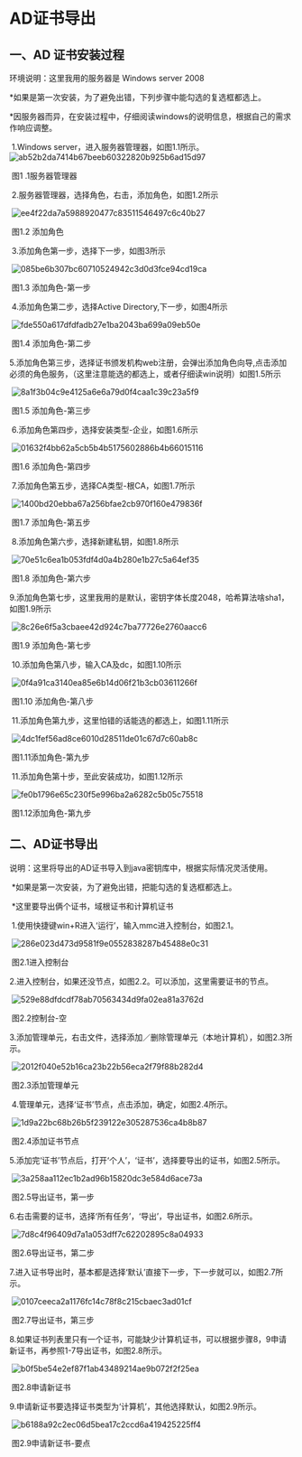 # AD证书导出

## 一、AD 证书安装过程

  环境说明：这里我用的服务器是 Windows server 2008 

​           *如果是第一次安装，为了避免出错，下列步骤中能勾选的复选框都选上。

​           *因服务器而异，在安装过程中，仔细阅读windows的说明信息，根据自己的需求作响应调整。

​     1.Windows server，进入服务器管理器，如图1.1所示。       ![ab52b2da7414b67beeb60322820b925b6ad15d97](https://yqfile.alicdn.com/ab52b2da7414b67beeb60322820b925b6ad15d97.jpeg)

​                                 图1 .1服务器管理器

​     2.服务器管理器，选择角色，右击，添加角色，如图1.2所示

​      ![ee4f22da7a5988920477c83511546497c6c40b27](https://yqfile.alicdn.com/ee4f22da7a5988920477c83511546497c6c40b27.jpeg)

​                                       图1.2 添加角色

​    3.添加角色第一步，选择下一步，如图3所示

​     ![085be6b307bc60710524942c3d0d3fce94cd19ca](https://yqfile.alicdn.com/085be6b307bc60710524942c3d0d3fce94cd19ca.jpeg)

​                                 图1.3 添加角色-第一步

​       4.添加角色第二步，选择Active Directory,下一步，如图4所示

​      ![fde550a617dfdfadb27e1ba2043ba699a09eb50e](https://yqfile.alicdn.com/fde550a617dfdfadb27e1ba2043ba699a09eb50e.jpeg)

​                                       图1.4 添加角色-第二步

​     5.添加角色第三步，选择证书颁发机构web注册，会弹出添加角色向导,点击添加必须的角色服务，（这里注意能选的都选上，或者仔细读win说明）如图1.5所示

​     ![8a1f3b04c9e4125a6e6a79d0f4caa1c39c23a5f9](https://yqfile.alicdn.com/8a1f3b04c9e4125a6e6a79d0f4caa1c39c23a5f9.jpeg)

​                             图1.5 添加角色-第三步

​    6.添加角色第四步，选择安装类型-企业，如图1.6所示

​     ![01632f4bb62a5cb5b4b5175602886b4b66015116](https://yqfile.alicdn.com/01632f4bb62a5cb5b4b5175602886b4b66015116.jpeg)

​                             图1.6 添加角色-第四步

​     7.添加角色第五步，选择CA类型-根CA，如图1.7所示

​     ![1400bd20ebba67a256bfae2cb970f160e479836f](https://yqfile.alicdn.com/1400bd20ebba67a256bfae2cb970f160e479836f.jpeg)

​                             图1.7 添加角色-第五步

​    8.添加角色第六步，选择新建私钥，如图1.8所示

​     ![70e51c6ea1b053fdf4d0a4b280e1b27c5a64ef35](https://yqfile.alicdn.com/70e51c6ea1b053fdf4d0a4b280e1b27c5a64ef35.jpeg)

​                             图1.8 添加角色-第六步

​     9.添加角色第七步，这里我用的是默认，密钥字体长度2048，哈希算法啥sha1，如图1.9所示

​     ![8c26e6f5a3cbaee42d924c7ba77726e2760aacc6](https://yqfile.alicdn.com/8c26e6f5a3cbaee42d924c7ba77726e2760aacc6.jpeg)

​                             图1.9 添加角色-第七步

​     10.添加角色第八步，输入CA及dc，如图1.10所示

​     ![0f4a91ca3140ea85e6b14d06f21b3cb03611266f](https://yqfile.alicdn.com/0f4a91ca3140ea85e6b14d06f21b3cb03611266f.jpeg)

​                             图1.10 添加角色-第八步

​     11.添加角色第九步，这里怕错的话能选的都选上，如图1.11所示

​     ![4dc1fef56ad8ce6010d28511de01c67d7c60ab8c](https://yqfile.alicdn.com/4dc1fef56ad8ce6010d28511de01c67d7c60ab8c.jpeg)

​                             图1.11添加角色-第九步

​     11.添加角色第十步，至此安装成功，如图1.12所示

​     ![fe0b1796e65c230f5e996ba2a6282c5b05c75518](https://yqfile.alicdn.com/fe0b1796e65c230f5e996ba2a6282c5b05c75518.jpeg)

​                             图1.12添加角色-第九步

## 二、AD证书导出

​     说明：这里将导出的AD证书导入到java密钥库中，根据实际情况灵活使用。

​           *如果是第一次安装，为了避免出错，把能勾选的复选框都选上。

​           *这里要导出俩个证书，域根证书和计算机证书

​      1.使用快捷键win+R进入‘运行’，输入mmc进入控制台，如图2.1。

​      ![286e023d473d9581f9e0552838287b45488e0c31](https://yqfile.alicdn.com/286e023d473d9581f9e0552838287b45488e0c31.jpeg)

​                            图2.1进入控制台

​     2.进入控制台，如果还没节点，如图2.2。可以添加，这里需要证书的节点。

​      ![529e88dfdcdf78ab70563434d9fa02ea81a3762d](https://yqfile.alicdn.com/529e88dfdcdf78ab70563434d9fa02ea81a3762d.jpeg)

​                            图2.2控制台-空

​     3.添加管理单元，右击文件，选择添加／删除管理单元（本地计算机），如图2.3所示。

​      ![2012f040e52b16ca23b22b56eca2f79f88b282d4](https://yqfile.alicdn.com/2012f040e52b16ca23b22b56eca2f79f88b282d4.jpeg)

​                            图2.3添加管理单元

​      4.管理单元，选择‘证书’节点，点击添加，确定，如图2.4所示。

​      ![1d9a22bc68b26b5f239122e305287536ca4b8b87](https://yqfile.alicdn.com/1d9a22bc68b26b5f239122e305287536ca4b8b87.jpeg)

​                            图2.4添加证书节点

​      5.添加完‘证书’节点后，打开‘个人’，‘证书’，选择要导出的证书，如图2.5所示。

​      ![3a258aa112ec1b2ad96b15820dc3e584d6ace73a](https://yqfile.alicdn.com/3a258aa112ec1b2ad96b15820dc3e584d6ace73a.jpeg)

​                            图2.5导出证书，第一步

​      6.右击需要的证书，选择‘所有任务’，‘导出’，导出证书，如图2.6所示。

​      ![7d8c4f96409d7a1a053dff7c62202895c8a04933](https://yqfile.alicdn.com/7d8c4f96409d7a1a053dff7c62202895c8a04933.jpeg)

​                            图2.6导出证书，第二步

​     7.进入证书导出时，基本都是选择‘默认’直接下一步，下一步就可以，如图2.7所示。

​      ![0107ceeca2a1176fc14c78f8c215cbaec3ad01cf](https://yqfile.alicdn.com/0107ceeca2a1176fc14c78f8c215cbaec3ad01cf.jpeg)

​                            图2.7导出证书，第三步

​     8.如果证书列表里只有一个证书，可能缺少计算机证书，可以根据步骤8，9申请新证书，再参照1-7导出证书，如图2.8所示。

​      ![b0f5be54e2ef87f1ab43489214ae9b072f2f25ea](https://yqfile.alicdn.com/b0f5be54e2ef87f1ab43489214ae9b072f2f25ea.jpeg)

​                            图2.8申请新证书

​     9.申请新证书要选择证书类型为‘计算机’，其他选择默认，如图2.9所示。

​      ![b6188a92c2ec06d5bea17c2ccd6a419425225ff4](https://yqfile.alicdn.com/b6188a92c2ec06d5bea17c2ccd6a419425225ff4.jpeg)

​                            图2.9申请新证书-要点